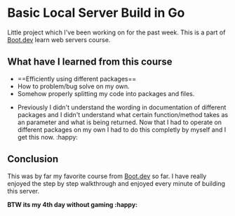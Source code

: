 # Basic Local Server Build in Go
Little project which I've been working on for the past week. 
This is a part of [Boot.dev](https://boot.dev) learn web servers course.
## What have I learned from this course
- ==Efficiently using different packages==  
- How to problem/bug solve on my own.
- Somehow properly splitting my code into packages and files. 
* Previously I didn't understand the wording in documentation of different packages and I didn't understand what certain function/method takes as an parameter and what is being returned. Now that I had to operate on different packages on my own I had to do this completly by myself and I get this now. :happy:

## Conclusion
This was by far my favorite course from [Boot.dev](https://boot.dev) so far. 
I have really enjoyed the step by step walkthrough and enjoyed every minute of building this server. 


**BTW its my 4th day without gaming :happy:**